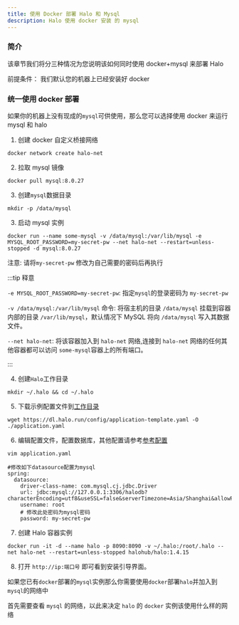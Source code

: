 ```yaml
---
title: 使用 Docker 部署 Halo 和 Mysql
description: Halo 使用 docker 安装 的 mysql
---
```


### 简介

该章节我们将分三种情况为您说明该如何同时使用 docker+mysql 来部署 Halo

前提条件： 我们默认您的机器上已经安装好 docker

### 统一使用 docker 部署

如果你的机器上没有现成的`mysql`可供使用，那么您可以选择使用 docker 来运行 mysql 和 halo

1. 创建 docker 自定义桥接网络

```shell
docker network create halo-net
```

2. 拉取 mysql 镜像

```shell
docker pull mysql:8.0.27
```

3. 创建`mysql`数据目录

```shell
mkdir -p /data/mysql
```

3. 启动 mysql 实例

```shell
docker run --name some-mysql -v /data/mysql:/var/lib/mysql -e MYSQL_ROOT_PASSWORD=my-secret-pw --net halo-net --restart=unless-stopped -d mysql:8.0.27
```

注意: 请将`my-secret-pw` 修改为自己需要的密码后再执行

:::tip 释意

`-e MYSQL_ROOT_PASSWORD=my-secret-pw`: 指定`mysql`的登录密码为 `my-secret-pw`

`-v /data/mysql:/var/lib/mysql` 命令: 将宿主机的目录 `/data/mysql` 挂载到容器内部的目录 `/var/lib/mysql`，默认情况下 MySQL 将向 `/data/mysql` 写入其数据文件。

`--net halo-net`: 将该容器加入到 `halo-net` 网络,连接到 `halo-net` 网络的任何其他容器都可以访问 `some-mysql`容器上的所有端口。

:::

4. 创建`Halo`工作目录

```
mkdir ~/.halo && cd ~/.halo
```

5. 下载示例配置文件到[工作目录](https://docs.halo.run/getting-started/prepare#工作目录)

```shell
wget https://dl.halo.run/config/application-template.yaml -O ./application.yaml
```

6. 编辑配置文件，配置数据库，其他配置请参考[参考配置](https://docs.halo.run/getting-started/config)

```shell
vim application.yaml

#修改如下datasource配置为mysql
spring:
  datasource:
    driver-class-name: com.mysql.cj.jdbc.Driver
    url: jdbc:mysql://127.0.0.1:3306/halodb?characterEncoding=utf8&useSSL=false&serverTimezone=Asia/Shanghai&allowPublicKeyRetrieval=true
    username: root
    # 修改此处密码为mysql密码
    password: my-secret-pw
```

7. 创建 Halo 容器实例

```shell
docker run -it -d --name halo -p 8090:8090 -v ~/.halo:/root/.halo --net halo-net --restart=unless-stopped halohub/halo:1.4.15
```

8. 打开 `http://ip:端口号` 即可看到安装引导界面。

如果您已有`docker`部署的`mysql`实例那么你需要使用`docker`部署`halo`并加入到`mysql`的网络中

首先需要查看 `mysql` 的网络，以此来决定 `halo` 的 `docker` 实例该使用什么样的网络
